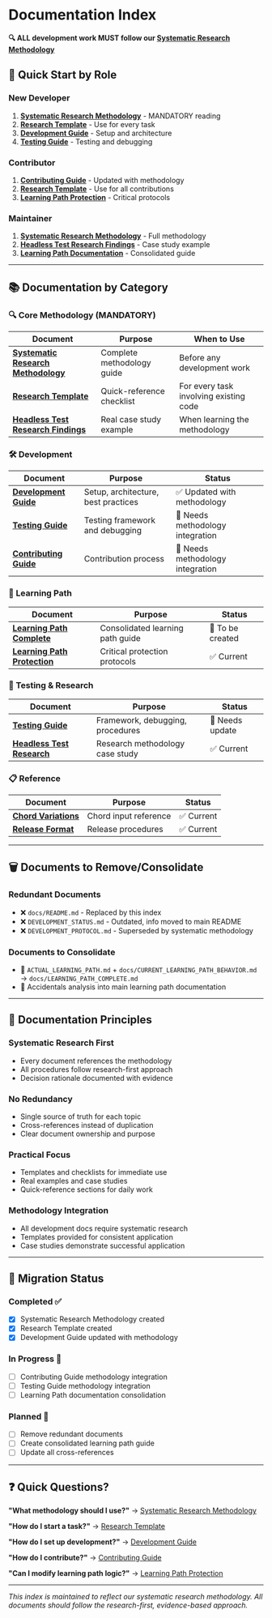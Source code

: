 # Documentation Index

**🔍 ALL development work MUST follow our [Systematic Research Methodology](SYSTEMATIC_RESEARCH_METHODOLOGY.md)**

## **🚀 Quick Start by Role**

### **New Developer**
1. **[Systematic Research Methodology](SYSTEMATIC_RESEARCH_METHODOLOGY.md)** - MANDATORY reading
2. **[Research Template](RESEARCH_TEMPLATE.md)** - Use for every task
3. **[Development Guide](DEVELOPMENT.md)** - Setup and architecture
4. **[Testing Guide](TESTING.md)** - Testing and debugging

### **Contributor** 
1. **[Contributing Guide](CONTRIBUTING.md)** - Updated with methodology
2. **[Research Template](RESEARCH_TEMPLATE.md)** - Use for all contributions
3. **[Learning Path Protection](LEARNING_PATH_PROTECTION.md)** - Critical protocols

### **Maintainer**
1. **[Systematic Research Methodology](SYSTEMATIC_RESEARCH_METHODOLOGY.md)** - Full methodology
2. **[Headless Test Research Findings](HEADLESS_TEST_RESEARCH_FINDINGS.md)** - Case study example
3. **[Learning Path Documentation](LEARNING_PATH_COMPLETE.md)** - Consolidated guide

---

## **📚 Documentation by Category**

### **🔍 Core Methodology** (MANDATORY)
| Document | Purpose | When to Use |
|----------|---------|-------------|
| **[Systematic Research Methodology](SYSTEMATIC_RESEARCH_METHODOLOGY.md)** | Complete methodology guide | Before any development work |
| **[Research Template](RESEARCH_TEMPLATE.md)** | Quick-reference checklist | For every task involving existing code |
| **[Headless Test Research Findings](HEADLESS_TEST_RESEARCH_FINDINGS.md)** | Real case study example | When learning the methodology |

### **🛠️ Development**
| Document | Purpose | Status |
|----------|---------|---------|
| **[Development Guide](DEVELOPMENT.md)** | Setup, architecture, best practices | ✅ Updated with methodology |
| **[Testing Guide](TESTING.md)** | Testing framework and debugging | 🔄 Needs methodology integration |
| **[Contributing Guide](CONTRIBUTING.md)** | Contribution process | 🔄 Needs methodology integration |

### **🎵 Learning Path**
| Document | Purpose | Status |
|----------|---------|---------|
| **[Learning Path Complete](LEARNING_PATH_COMPLETE.md)** | Consolidated learning path guide | 📝 To be created |
| **[Learning Path Protection](LEARNING_PATH_PROTECTION.md)** | Critical protection protocols | ✅ Current |

### **🧪 Testing & Research**
| Document | Purpose | Status |
|----------|---------|---------|
| **[Testing Guide](TESTING.md)** | Framework, debugging, procedures | 🔄 Needs update |
| **[Headless Test Research](HEADLESS_TEST_RESEARCH_FINDINGS.md)** | Research methodology case study | ✅ Current |

### **📋 Reference**
| Document | Purpose | Status |
|----------|---------|---------|
| **[Chord Variations](chord-variations.md)** | Chord input reference | ✅ Current |
| **[Release Format](RELEASE_FORMAT.md)** | Release procedures | ✅ Current |

---

## **🗑️ Documents to Remove/Consolidate**

### **Redundant Documents**
- ❌ `docs/README.md` - Replaced by this index
- ❌ `DEVELOPMENT_STATUS.md` - Outdated, info moved to main README
- ❌ `DEVELOPMENT_PROTOCOL.md` - Superseded by systematic methodology

### **Documents to Consolidate**
- 🔄 `ACTUAL_LEARNING_PATH.md` + `docs/CURRENT_LEARNING_PATH_BEHAVIOR.md` → `docs/LEARNING_PATH_COMPLETE.md`
- 🔄 Accidentals analysis into main learning path documentation

---

## **🎯 Documentation Principles**

### **Systematic Research First**
- Every document references the methodology
- All procedures follow research-first approach
- Decision rationale documented with evidence

### **No Redundancy**
- Single source of truth for each topic
- Cross-references instead of duplication
- Clear document ownership and purpose

### **Practical Focus**
- Templates and checklists for immediate use
- Real examples and case studies
- Quick-reference sections for daily work

### **Methodology Integration**
- All development docs require systematic research
- Templates provided for consistent application
- Case studies demonstrate successful application

---

## **🔄 Migration Status**

### **Completed ✅**
- [x] Systematic Research Methodology created
- [x] Research Template created  
- [x] Development Guide updated with methodology

### **In Progress 🔄**
- [ ] Contributing Guide methodology integration
- [ ] Testing Guide methodology integration
- [ ] Learning Path documentation consolidation

### **Planned 📝**
- [ ] Remove redundant documents
- [ ] Create consolidated learning path guide
- [ ] Update all cross-references

---

## **❓ Quick Questions?**

**"What methodology should I use?"** → [Systematic Research Methodology](SYSTEMATIC_RESEARCH_METHODOLOGY.md)

**"How do I start a task?"** → [Research Template](RESEARCH_TEMPLATE.md)

**"How do I set up development?"** → [Development Guide](DEVELOPMENT.md)

**"How do I contribute?"** → [Contributing Guide](CONTRIBUTING.md) 

**"Can I modify learning path logic?"** → [Learning Path Protection](LEARNING_PATH_PROTECTION.md)

---

*This index is maintained to reflect our systematic research methodology. All documents should follow the research-first, evidence-based approach.* 